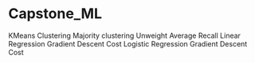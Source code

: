 # Capstone_ML

KMeans Clustering
  Majority clustering
  Unweight Average Recall
Linear Regression
  Gradient Descent
  Cost
Logistic Regression
  Gradient Descent
  Cost

